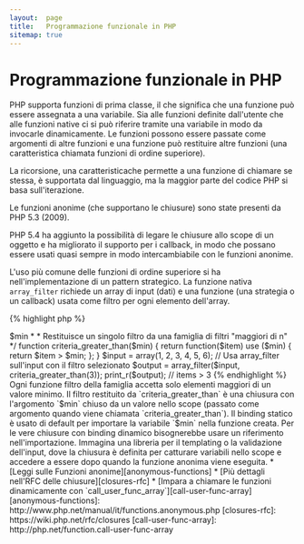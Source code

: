 ```yaml
---
layout:  page
title:   Programmazione funzionale in PHP
sitemap: true
---
```


# Programmazione funzionale in PHP

PHP supporta funzioni di prima classe, il che significa che una funzione può
essere assegnata a una variabile. Sia alle funzioni definite dall'utente che
alle funzioni native ci si può riferire tramite una variabile in modo da
invocarle dinamicamente. Le funzioni possono essere passate come argomenti di
altre funzioni e una funzione può restituire altre funzioni (una caratteristica
chiamata funzioni di ordine superiore).

La ricorsione, una caratteristicache permette a una funzione di chiamare se
stessa, è supportata dal linguaggio, ma la maggior parte del codice PHP si basa
sull'iterazione.

Le funzioni anonime (che supportano le chiusure) sono state presenti da PHP 5.3
(2009).

PHP 5.4 ha aggiunto la possibilità di legare le chiusure allo scope di un
oggetto e ha migliorato il supporto per i callback, in modo che possano essere
usati quasi sempre in modo intercambiabile con le funzioni anonime.

L'uso più comune delle funzioni di ordine superiore si ha nell'implementazione
di un pattern strategico. La funzione nativa `array_filter` richiede un array di
input (dati) e una funzione (una strategia o un callback) usata come filtro per
ogni elemento dell'array.

{% highlight php %}
<?php
$input = array(1, 2, 3, 4, 5, 6);

// Crea una nuova funzione anonima e la assegna a una variabile
$filter_even = function($item) {
    return ($item % 2) == 0;
};

// La funzione nativa array_filter accetta i dati e la funzione
$output = array_filter($input, $filter_even);

// La funzione non dev'essere per forza assegnata a una variabile. Anche questo è valido:
$output = array_filter($input, function($item) {
    return ($item % 2) == 0;
});

print_r($output);
{% endhighlight %}

Una chiusura è una funzione anonima che può accedere a variabili importate dallo
scope esterno senza usare variabili globali. In teoria, una chiusura è una
funzione con alcuni argomenti chiusi (fissi) dall'ambiente quando è definita. Le
chiusure possono aggirare le restrizioni imposte dallo scope delle variabili in
un modo pulito.

Nel prossimo esempio useremo le chiusure per definire una funzione che
restituisce un singolo filtro per `array_filter`, preso da una famiglia di
funzioni filtro.

{% highlight php %}
<?php
/**
 * Crea una funzione anonima che accetta gli elementi > $min
 *
 * Restituisce un singolo filtro da una famiglia di filtri "maggiori di n"
 */
function criteria_greater_than($min)
{
    return function($item) use ($min) {
        return $item > $min;
    };
}

$input = array(1, 2, 3, 4, 5, 6);

// Usa array_filter sull'input con il filtro selezionato
$output = array_filter($input, criteria_greater_than(3));

print_r($output); // items > 3
{% endhighlight %}

Ogni funzione filtro della famiglia accetta solo elementi maggiori di un valore
minimo. Il filtro restituito da `criteria_greater_than` è una chiusura con
l'argomento `$min` chiuso da un valore nello scope (passato come argomento
quando viene chiamata `criteria_greater_than`).

Il binding statico è usato di default per importare la variabile `$min` nella
funzione creata. Per le vere chiusure con binding dinamico bisognerebbe usare un
riferimento nell'importazione. Immagina una libreria per il templating o la
validazione dell'input, dove la chiusura è definita per catturare variabili
nello scope e accedere a essere dopo quando la funzione anonima viene eseguita.

* [Leggi sulle Funzioni anonime][anonymous-functions]
* [Più dettagli nell'RFC delle chiusure][closures-rfc]
* [Impara a chiamare le funzioni dinamicamente con `call_user_func_array`][call-user-func-array]

[anonymous-functions]: http://www.php.net/manual/it/functions.anonymous.php
[closures-rfc]: https://wiki.php.net/rfc/closures
[call-user-func-array]: http://php.net/function.call-user-func-array
